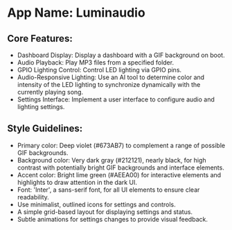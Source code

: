 # **App Name**: Luminaudio

## Core Features:

- Dashboard Display: Display a dashboard with a GIF background on boot.
- Audio Playback: Play MP3 files from a specified folder.
- GPIO Lighting Control: Control LED lighting via GPIO pins.
- Audio-Responsive Lighting: Use an AI tool to determine color and intensity of the LED lighting to synchronize dynamically with the currently playing song.
- Settings Interface: Implement a user interface to configure audio and lighting settings.

## Style Guidelines:

- Primary color: Deep violet (#673AB7) to complement a range of possible GIF backgrounds.
- Background color: Very dark gray (#212121), nearly black, for high contrast with potentially bright GIF backgrounds and interface elements.
- Accent color: Bright lime green (#AEEA00) for interactive elements and highlights to draw attention in the dark UI.
- Font: 'Inter', a sans-serif font, for all UI elements to ensure clear readability.
- Use minimalist, outlined icons for settings and controls.
- A simple grid-based layout for displaying settings and status.
- Subtle animations for settings changes to provide visual feedback.